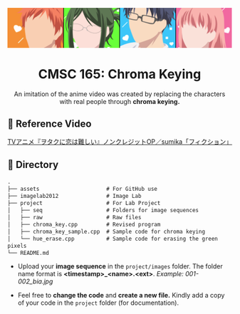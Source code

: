 <!-- Banner -->
![Banner](assets/header.png)

<!-- Header -->
<div align="center">
  <h1><b>CMSC 165: Chroma Keying</b></h1>
  An imitation of the anime video was created by replacing the characters with real people through <b>chroma keying.</b>
</div>

<!-- Description -->
## 🎥 Reference Video
[TVアニメ『ヲタクに恋は難しい』ノンクレジットOP／sumika「フィクション」](https://www.youtube.com/watch?v=XjHqfhOcK_0)

<!-- File Structure -->
## 📁 Directory
    .
    ├── assets                     # For GitHub use
    ├── imagelab2012               # Image Lab
    ├── project                    # For Lab Project
    │   ├── seq                    # Folders for image sequences
    │   ├── raw                    # Raw files
    │   ├── chroma_key.cpp         # Revised program
    │   ├── chroma_key_sample.cpp  # Sample code for chroma keying
    │   └── hue_erase.cpp          # Sample code for erasing the green pixels
    └── README.md

- Upload your **image sequence** in the `project/images` folder. The folder name format is **\<timestamp>_\<name>.\<ext>**. *Example: 001-002_bia.jpg*

- Feel free to **change the code** and **create a new file.** Kindly add a copy of your code in the `project` folder (for documentation).
